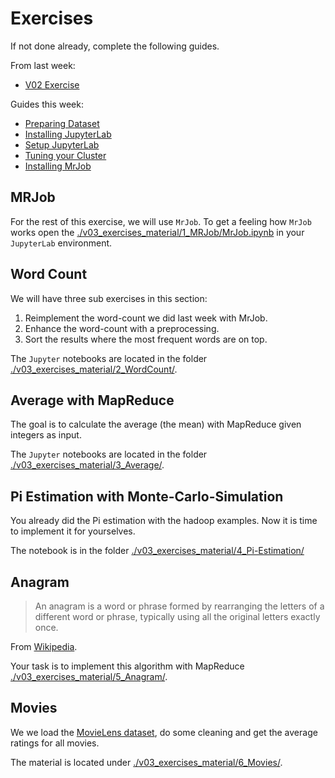 # Exercises

If not done already, complete the following guides.

From last week:

- [V02 Exercise](../0V2/v02_exercises.md)

Guides this week:

- [Preparing Dataset](./01_preparing_dataset.md)
- [Installing JupyterLab](./02_install_jupyterlab.md)
- [Setup JupyterLab](./03_jupyter_lab.md)
- [Tuning your Cluster](./tuning_yarn.md)
- [Installing MrJob](./install_mrjob.md)

## MRJob

For the rest of this exercise, we will use `MrJob`. To get a feeling how `MrJob` works open the [./v03_exercises_material/1_MRJob/MrJob.ipynb](./v03_exercises_material/1_MRJob/MrJob.ipynb) in your `JupyterLab` environment.

## Word Count

We will have three sub exercises in this section:

1. Reimplement the word-count we did last week with MrJob.
2. Enhance the word-count with a preprocessing.
3. Sort the results where the most frequent words are on top.

The `Jupyter` notebooks are located in the folder [./v03_exercises_material/2_WordCount/](./v03_exercises_material/2_WordCount/).

## Average with MapReduce

The goal is to calculate the average (the mean) with MapReduce given integers as input.

The `Jupyter` notebooks are located in the folder [./v03_exercises_material/3_Average/](./v03_exercises_material/3_Average/).

## Pi Estimation with Monte-Carlo-Simulation

You already did the Pi estimation with the hadoop examples. Now it is time to implement it for yourselves.

The notebook is in the folder [./v03_exercises_material/4_Pi-Estimation/](./v03_exercises_material/4_Pi-Estimation/)

## Anagram

> An anagram is a word or phrase formed by rearranging the letters of a different word or phrase, typically using all the original letters exactly once.

From [Wikipedia](https://en.wikipedia.org/wiki/Anagram).

Your task is to implement this algorithm with MapReduce [./v03_exercises_material/5_Anagram/](./v03_exercises_material/5_Anagram/).

## Movies

We we load the [MovieLens dataset](https://grouplens.org/datasets/movielens/), do some cleaning and get the average ratings for all movies.

The material is located under [./v03_exercises_material/6_Movies/](./v03_exercises_material/6_Movies/).

